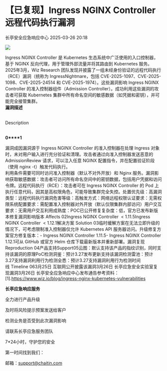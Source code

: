 #  【已复现】Ingress NGINX Controller 远程代码执行漏洞   
 长亭安全应急响应中心   2025-03-26 20:18  
  
![](https://mmbiz.qpic.cn/sz_mmbiz_jpg/FOh11C4BDicR24K68pT54gfJibToYiavB5vnu5uzBhqyApib24lg8WtYcHeF9hp5ZSt9rJptRBYWzQqc2uQVYG9RDw/640?wx_fmt=jpeg&from=appmsg "")  
  
Ingress NGINX Controller 是 Kubernetes 生态系统中广泛使用的入口控制器，基于 NGINX 反向代理，用于管理外部流量并将其路由到 Kubernetes 服务。2025年3月，Wiz Research 团队发现并披露了一组未经身份验证的远程代码执行（RCE）漏洞（统称为 IngressNightmare，包括 CVE-2025-1097、CVE-2025-1098、CVE-2025-24514 和 CVE-2025-1974）。这些漏洞影响 Ingress NGINX Controller 的准入控制器组件（Admission Controller）。成功利用这些漏洞的攻击者可获取 Kubernetes 集群中所有命名空间的敏感数据（如凭据和密钥），并可能完全接管集群。  
**漏洞描述**  
  
   
Description  
   
  
  
  
**0****1**  
  
漏洞成因漏洞源于 Ingress NGINX Controller 的准入控制器在处理 Ingress 对象时，未对用户输入进行充分验证和清理。攻击者通过向准入控制器发送恶意的 AdmissionReview 请求，可以注入任意 NGINX 配置指令，并在配置验证阶段（使用 nginx -t）触发代码执行。  
利用条件需要可同时访问准入控制器（默认不对外开放）和 Nginx 服务。漏洞影响获取敏感数据：攻击者可访问所有命名空间中的密钥数据，包括用户凭据和访问令牌。远程代码执行（RCE）：攻击者可在 Ingress NGINX Controller 的 Pod 上执行任意代码，因其是高权限角色，可能导致集群完全失控。处置优先级：高漏洞类型：远程代码执行漏洞危害等级：高触发方式：网络远程权限认证要求：无需权限系统配置要求：需配置准入控制器对外开放（默认仅限集群内部访问）用户交互要求：无需用户交互利用成熟度：POC已公开修复复杂度：低，官方已发布新版本修复漏洞影响版本 Affects 02Ingress NGINX Controller  < 1.11.5Ingress NGINX Controller  < 1.12.1解决方案 Solution 03临时缓解方案在无法立即升级的情况下，可考虑限制准入控制器仅允许 Kubernetes API 服务器访问。升级修复方案官方修复版本：- Ingress NGINX Controller 1.11.5- Ingress NGINX Controller 1.12.1可从 GitHub 或官方 Helm 仓库下载最新版本并重新部署。漏洞复现Reproduction 04产品支持Support05云图：默认支持该产品的指纹识别，同时支持该漏洞的原理PoC检测洞鉴：预计3.27发布更新支持该漏洞检测雷池：预计3.27支持漏洞利用行为检测全悉：预计3.27支持漏洞利用行为检测时间线 Timeline 063月25日 互联网公开披露该漏洞3月26日 长亭应急安全实验室复现漏洞3月26日 长亭安全应急响应中心发布通告参考资料：[1].https://www.wiz.io/blog/ingress-nginx-kubernetes-vulnerabilities  
  
**长亭应急响应服务**  
  
  
  
  
全力进行产品升级  
  
及时将风险提示预案发送给客户  
  
检测业务是否受到此次漏洞影响  
  
请联系长亭应急服务团队  
  
7*24小时，守护您的安全  
  
  
第一时间找到我们：  
  
邮箱：support@chaitin.com  
  
